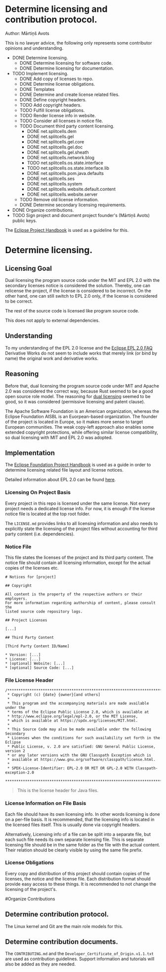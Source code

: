 # Determine licensing and contribution protocol.

Author: Mārtiņš Avots

This is no lawyer advice, the following only represents some contributor opinions and understanding.

* DONE Determine licensing.
  * DONE Determine licensing for software code.
  * DONE Determine licensing for documentation.
* TODO Implement licensing.
  * DONE Add copy of licenses to repo.
  * DONE Determine license obligations.
  * DONE Templates
  * DONE Determine and create license related files.
  * DONE  Define copyright headers.
  * TODO Add copyright headers.
  * TODO Fulfill license obligations.
   * TODO Render license info in website.
   * TODO Consider all licenses in notice file.
  * TODO Document third party content licensing.
    * DONE net.splitcells.dem
    * DONE net.splitcells.gel
    * DONE net.splitcells.gel.core
    * DONE net.splitcells.gel.doc
    * DONE net.splitcells.gel.sheath
    * DONE net.splitcells.network.blog
    * TODO net.splitcells.os.state.interface
    * TODO net.splitcells.os.state.interface.lib
    * DONE net.splitcells.pom.java.defaults
    * DONE net.splitcells.ses
    * DONE net.splitcells.system
    * DONE net.splitcells.website.default.content
    * DONE net.splitcells.website.server
  * TODO Remove old license information.
  * DONE Determine secondary licensing requirements.
* DONE Organize contributions.
* TODO Sign project and document project founder's (Mārtiņš Avots) public keys.

The [Eclipse Project Handbook](https://www.eclipse.org/projects/handbook/)
is used as a guideline for this.

# Determine licensing.

## Licensing Goal

Dual licensing the program source code under the MIT and EPL 2.0 with the secondary licenses notice is considered the solution.
Thereby, one can relicense the project, if the license is considered to be incorrect.
On the other hand, one can still switch to EPL 2.0 only,
if the license is considered to be correct.

The rest of the source code is licensed like program source code.

This does not apply to external dependencies.

## Understanding

To my understanding of the EPL 2.0 license and the
[Eclipse EPL 2.0 FAQ](https://www.eclipse.org/legal/epl-2.0/faq.php#epl-derivative)
Derivative Works do not seem to include works that merely link (or bind by name)
the original work and derivative works.

## Reasoning

Before that, dual licensing the program source code under MIT and Apache 2.0
was considered the correct way,
because Rust seemed to be a good open source role model.
The reasoning for [dual licensing](https://mail.mozilla.org/pipermail/rust-dev/2012-November/002664.html)
seemed to be good, so it was considered (permissive licensing and patent clause).

The Apache Software Foundation is an American organization,
whereas the Eclipse Foundation AISBL is an Euorpean-based organization.
The founder of the project is located in Europe,
so it makes more sense to target European communities.
The weak copy-left approach also enables some extended copyright protections,
while offering similar license compatibility,
so dual licensing with MIT and EPL 2.0 was adopted.

## Implementation

The [Eclipse Foundation Project Handbook](https://www.eclipse.org/projects/handbook/)
is used as a guide in order to determine licensing related
file layout and license notices.

Detailed information about EPL 2.0 can be found
[here](https://www.eclipse.org/legal/epl-2.0/).

### Licensing On Project Basis

Every project in this repo is licensed under the same license.
Not every project needs a dedicated license info.
For now, it is enough if the license notice file is located at the top root
folder.

The `LICENSE.md` provides links to all licensing information
and also needs to explicitly state the licensing of the project files
without accounting for third party content (i.e. dependencies).

### Notice File

This file states the licenses of the project and its third party content.
The notice file should contain all licensing information,
except for the actual copies of the licenses etc.

```
# Notices for [project]

## Copyright

All content is the property of the respective authors or their employers.
For more information regarding authorship of content, please consult the
listed source code repository logs.

## Project Licenses

[...]

## Third Party Content

[Third Party Content ID/Name]

* Version: [...]
* License: [...]
* [optional] Website: [...]
* [optional] Source Code: [...]

```

### File License Header

```
/********************************************************************************
 * Copyright (c) {date} {owner}[and others]
 *
 * This program and the accompanying materials are made available under the
 * terms of the Eclipse Public License 2.0, which is available at
 * http://www.eclipse.org/legal/epl-2.0, or the MIT License,
 * which is available at https://spdx.org/licenses/MIT.html.
 *
 * This Source Code may also be made available under the following Secondary
 * Licenses when the conditions for such availability set forth in the Eclipse
 * Public License, v. 2.0 are satisfied: GNU General Public License, version 2
 * or any later versions with the GNU Classpath Exception which is
 * available at https://www.gnu.org/software/classpath/license.html.
 *
 * SPDX-License-Identifier: EPL-2.0 OR MIT OR GPL-2.0 WITH Classpath-exception-2.0
 ********************************************************************************/
```
> This is the license header for Java files.

### License Information on File Basis

Each file should have its own licensing info.
In other words licensing is done on a per-file basis.
It is recommended, that the licensing info is located in the licensed files itself.
This is usually done via copyright headers.

Alternatively, Licensing info of a file can be split into a separate file,
but each such file needs its own separate licensing file.
This is separate licensing file should be in the same folder as the file with
the actual content.
Their relation should be clearly visible by using the same file prefix.

### License Obligations

Every copy and distribution of this project should contain copies of the licenses,
the notice and the license file.
Each distribution format should provide easy access to these things.
It is recommended to not change the licensing of the project's. 

#Organize Contributions

## Determine contribution protocol.

The Linux kernel and Git are the main role models for this. 

## Determine contribution documents.

The `CONTRIBUTING.md` and the `Developer_Certificate_of_Origin.v1.1.txt`
are used as contribution guidelines.
Support information and tutorials will also be added
as they are needed.